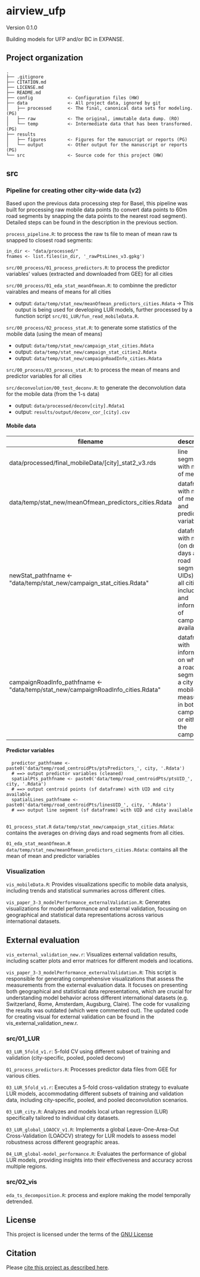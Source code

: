 # airview_ufp

Version 0.1.0

Building models for UFP and/or BC in EXPANSE. 


## Project organization

```
.
├── .gitignore
├── CITATION.md
├── LICENSE.md
├── README.md
├── config             <- Configuration files (HW)
├── data               <- All project data, ignored by git
│   ├── processed      <- The final, canonical data sets for modeling. (PG)
│   ├── raw            <- The original, immutable data dump. (RO)
│   └── temp           <- Intermediate data that has been transformed. (PG)
├── results
│   ├── figures        <- Figures for the manuscript or reports (PG)
│   └── output         <- Other output for the manuscript or reports (PG)
└── src                <- Source code for this project (HW)

```

## src
### Pipeline for creating other city-wide data (v2)
Based upon the previous data processing step for Basel, this pipeline was built for processing raw mobile data points (to convert data points to 60m road segments by snapping the data points to the nearest road segment). Detailed steps can be found in the description in the previous section.

`process_pipeline.R`: to process the raw ts file to mean of mean 
raw ts snapped to closest road segments:

```
in_dir <- "data/processed/"
fnames <- list.files(in_dir, '_rawPtsLines_v3.gpkg')
```

`src/00_process/01_process_predictors.R`: to process the predictor variables' values (extracted and downloaded from GEE) for all cities 

`src/00_process/01_eda_stat_meanOfmean.R`: to combinne the predictor vairables and means of means for all cities

* output:  `data/temp/stat_new/meanOfmean_predictors_cities.Rdata` -> This output is being used for developing LUR models, further processed by a function script `src/01_LUR/fun_read_mobileData.R`.

`src/00_process/02_process_stat.R`: to generate some statistics of the mobile data (using the mean of means)

* output:  `data/temp/stat_new/campaign_stat_cities.Rdata`
* output:  `data/temp/stat_new/campaign_stat_cities2.Rdata`
* output:  `data/temp/stat_new/campaignRoadInfo_cities.Rdata`

`src/00_process/03_process_stat.R`: to process the mean of means and predictor variables for all cities 

`src/deconvolution/00_test_deconv.R`: to generate the deconvolution data for the mobile data (from the 1-s data)

* output: `data/processed/deconv[city].Rdata1`
* output: `results/output/deconv_cor_[city].csv`


#### Mobile data

 filename | description  | R script creating the file
 --- | --- | ---
 data/processed/final_mobileData/[city]_stat2_v3.rds    |  line segments with mean of mean | process_pipeline.R, fun_04_prodStat.R
 data/temp/stat_new/meanOfmean_predictors_cities.Rdata  | datafram with mean of mean and predictor variables | 01_eda_stat_meanOfmean.R
 newStat_pathfname <- "data/temp/stat_new/campaign_stat_cities.Rdata" | dataframe with mean (on driving days and road segment UIDs) with all cities included and information of campaigns available | 01_process_stat.R
 campaignRoadInfo_pathfname <- "data/temp/stat_new/campaignRoadInfo_cities.Rdata"  | dataframe with information on whether a road segment in a city has mobile data measured in both campaigns or either of the campaign | 01_process_stat.R

#### Predictor variables
```
  predictor_pathfname <- paste0('data/temp/road_centroidPts/ptsPredictors_', city, '.Rdata')  
  # ==> output predictor variables (cleaned)
  spatialPts_pathfname <- paste0('data/temp/road_centroidPts/ptsUID_', city, '.Rdata')
  # ==> output centroid points (sf dataframe) with UID and city available 
  spatialLines_pathfname <- paste0('data/temp/road_centroidPts/linesUID_', city, '.Rdata')
  # ==> output line segment (sf dataframe) with UID and city available
  
```

`01_process_stat.R`
`data/temp/stat_new/campaign_stat_cities.Rdata`: contains the averages on driving days and road segments from all cities.

`01_eda_stat_meanOfmean.R`
`data/temp/stat_new/meanOfmean_predictors_cities.Rdata`: contains all the mean of mean and predictor variables 

### Visualization

`vis_mobileData.R`: Provides visualizations specific to mobile data analysis, including trends and statistical summaries across different cities.

`vis_paper_3-3_modelPerformance_externalValidation.R`: Generates visualizations for model performance and external validation, focusing on geographical and statistical data representations across various international datasets.

## External evaluation

`vis_external_validation_new.r`: Visualizes external validation results, including scatter plots and error matrices for different models and locations.

`vis_paper_3-3_modelPerformance_externalValidation.R`: This script is responsible for generating comprehensive visualizations that assess the measurements from the external evaluation data. It focuses on presenting both geographical and statistical data representations, which are crucial for understanding model behavior across different international datasets (e.g. Switzerland, Rome, Amsterdam, Augsburg, Claire). The code for vusalizing the results was outdated (which were commented out). The updated code for creating visual for external validation can be found in the vis_external_validation_new.r. 


### src/01_LUR
`03_LUR_5fold_v1.r`: 5-fold CV using different subset of training and validation (city-specific, pooled, pooled deconv)

`01_process_predictors.R`: Processes predictor data files from GEE for various cities.

`03_LUR_5fold_v1.r`: Executes a 5-fold cross-validation strategy to evaluate LUR models, accommodating different subsets of training and validation data, including city-specific, pooled, and pooled deconvolution scenarios.

`03_LUR_city.R`: Analyzes and models local urban regression (LUR) specifically tailored to individual city datasets.

`03_LUR_global_LOAOCV_v1.R`: Implements a global Leave-One-Area-Out Cross-Validation (LOAOCV) strategy for LUR models to assess model robustness across different geographic areas.

`04_LUR_global-model_performance.R`: Evaluates the performance of global LUR models, providing insights into their effectiveness and accuracy across multiple regions.


### src/02_vis

`eda_ts_decomposition.R`: process and explore making the model temporally detrended.

## License

This project is licensed under the terms of the [GNU License](/LICENSE.md)

## Citation

Please [cite this project as described here](/CITATION.md).
